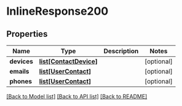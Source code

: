 # InlineResponse200

## Properties
Name | Type | Description | Notes
------------ | ------------- | ------------- | -------------
**devices** | [**list[ContactDevice]**](ContactDevice.md) |  | [optional] 
**emails** | [**list[UserContact]**](UserContact.md) |  | [optional] 
**phones** | [**list[UserContact]**](UserContact.md) |  | [optional] 

[[Back to Model list]](../README.md#documentation-for-models) [[Back to API list]](../README.md#documentation-for-api-endpoints) [[Back to README]](../README.md)


